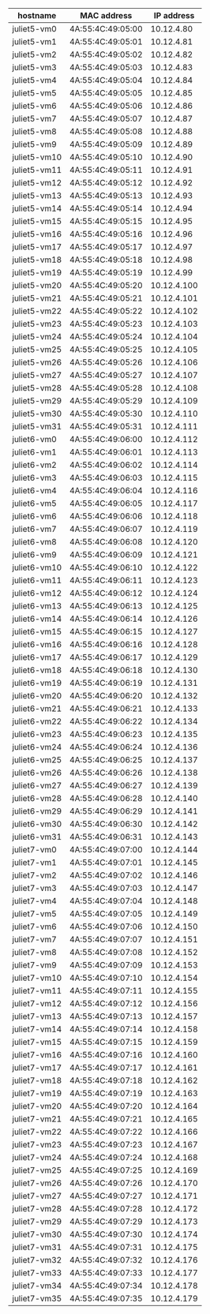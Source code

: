 | hostname | MAC address | IP address |
| -------- | ----------- | ---------- |
| juliet5-vm0 | 4A:55:4C:49:05:00 | 10.12.4.80 |
| juliet5-vm1 | 4A:55:4C:49:05:01 | 10.12.4.81 |
| juliet5-vm2 | 4A:55:4C:49:05:02 | 10.12.4.82 |
| juliet5-vm3 | 4A:55:4C:49:05:03 | 10.12.4.83 |
| juliet5-vm4 | 4A:55:4C:49:05:04 | 10.12.4.84 |
| juliet5-vm5 | 4A:55:4C:49:05:05 | 10.12.4.85 |
| juliet5-vm6 | 4A:55:4C:49:05:06 | 10.12.4.86 |
| juliet5-vm7 | 4A:55:4C:49:05:07 | 10.12.4.87 |
| juliet5-vm8 | 4A:55:4C:49:05:08 | 10.12.4.88 |
| juliet5-vm9 | 4A:55:4C:49:05:09 | 10.12.4.89 |
| juliet5-vm10 | 4A:55:4C:49:05:10 | 10.12.4.90 |
| juliet5-vm11 | 4A:55:4C:49:05:11 | 10.12.4.91 |
| juliet5-vm12 | 4A:55:4C:49:05:12 | 10.12.4.92 |
| juliet5-vm13 | 4A:55:4C:49:05:13 | 10.12.4.93 |
| juliet5-vm14 | 4A:55:4C:49:05:14 | 10.12.4.94 |
| juliet5-vm15 | 4A:55:4C:49:05:15 | 10.12.4.95 |
| juliet5-vm16 | 4A:55:4C:49:05:16 | 10.12.4.96 |
| juliet5-vm17 | 4A:55:4C:49:05:17 | 10.12.4.97 |
| juliet5-vm18 | 4A:55:4C:49:05:18 | 10.12.4.98 |
| juliet5-vm19 | 4A:55:4C:49:05:19 | 10.12.4.99 |
| juliet5-vm20 | 4A:55:4C:49:05:20 | 10.12.4.100 |
| juliet5-vm21 | 4A:55:4C:49:05:21 | 10.12.4.101 |
| juliet5-vm22 | 4A:55:4C:49:05:22 | 10.12.4.102 |
| juliet5-vm23 | 4A:55:4C:49:05:23 | 10.12.4.103 |
| juliet5-vm24 | 4A:55:4C:49:05:24 | 10.12.4.104 |
| juliet5-vm25 | 4A:55:4C:49:05:25 | 10.12.4.105 |
| juliet5-vm26 | 4A:55:4C:49:05:26 | 10.12.4.106 |
| juliet5-vm27 | 4A:55:4C:49:05:27 | 10.12.4.107 |
| juliet5-vm28 | 4A:55:4C:49:05:28 | 10.12.4.108 |
| juliet5-vm29 | 4A:55:4C:49:05:29 | 10.12.4.109 |
| juliet5-vm30 | 4A:55:4C:49:05:30 | 10.12.4.110 |
| juliet5-vm31 | 4A:55:4C:49:05:31 | 10.12.4.111 |
| juliet6-vm0 | 4A:55:4C:49:06:00 | 10.12.4.112 |
| juliet6-vm1 | 4A:55:4C:49:06:01 | 10.12.4.113 |
| juliet6-vm2 | 4A:55:4C:49:06:02 | 10.12.4.114 |
| juliet6-vm3 | 4A:55:4C:49:06:03 | 10.12.4.115 |
| juliet6-vm4 | 4A:55:4C:49:06:04 | 10.12.4.116 |
| juliet6-vm5 | 4A:55:4C:49:06:05 | 10.12.4.117 |
| juliet6-vm6 | 4A:55:4C:49:06:06 | 10.12.4.118 |
| juliet6-vm7 | 4A:55:4C:49:06:07 | 10.12.4.119 |
| juliet6-vm8 | 4A:55:4C:49:06:08 | 10.12.4.120 |
| juliet6-vm9 | 4A:55:4C:49:06:09 | 10.12.4.121 |
| juliet6-vm10 | 4A:55:4C:49:06:10 | 10.12.4.122 |
| juliet6-vm11 | 4A:55:4C:49:06:11 | 10.12.4.123 |
| juliet6-vm12 | 4A:55:4C:49:06:12 | 10.12.4.124 |
| juliet6-vm13 | 4A:55:4C:49:06:13 | 10.12.4.125 |
| juliet6-vm14 | 4A:55:4C:49:06:14 | 10.12.4.126 |
| juliet6-vm15 | 4A:55:4C:49:06:15 | 10.12.4.127 |
| juliet6-vm16 | 4A:55:4C:49:06:16 | 10.12.4.128 |
| juliet6-vm17 | 4A:55:4C:49:06:17 | 10.12.4.129 |
| juliet6-vm18 | 4A:55:4C:49:06:18 | 10.12.4.130 |
| juliet6-vm19 | 4A:55:4C:49:06:19 | 10.12.4.131 |
| juliet6-vm20 | 4A:55:4C:49:06:20 | 10.12.4.132 |
| juliet6-vm21 | 4A:55:4C:49:06:21 | 10.12.4.133 |
| juliet6-vm22 | 4A:55:4C:49:06:22 | 10.12.4.134 |
| juliet6-vm23 | 4A:55:4C:49:06:23 | 10.12.4.135 |
| juliet6-vm24 | 4A:55:4C:49:06:24 | 10.12.4.136 |
| juliet6-vm25 | 4A:55:4C:49:06:25 | 10.12.4.137 |
| juliet6-vm26 | 4A:55:4C:49:06:26 | 10.12.4.138 |
| juliet6-vm27 | 4A:55:4C:49:06:27 | 10.12.4.139 |
| juliet6-vm28 | 4A:55:4C:49:06:28 | 10.12.4.140 |
| juliet6-vm29 | 4A:55:4C:49:06:29 | 10.12.4.141 |
| juliet6-vm30 | 4A:55:4C:49:06:30 | 10.12.4.142 |
| juliet6-vm31 | 4A:55:4C:49:06:31 | 10.12.4.143 |
| juliet7-vm0 | 4A:55:4C:49:07:00 | 10.12.4.144 |
| juliet7-vm1 | 4A:55:4C:49:07:01 | 10.12.4.145 |
| juliet7-vm2 | 4A:55:4C:49:07:02 | 10.12.4.146 |
| juliet7-vm3 | 4A:55:4C:49:07:03 | 10.12.4.147 |
| juliet7-vm4 | 4A:55:4C:49:07:04 | 10.12.4.148 |
| juliet7-vm5 | 4A:55:4C:49:07:05 | 10.12.4.149 |
| juliet7-vm6 | 4A:55:4C:49:07:06 | 10.12.4.150 |
| juliet7-vm7 | 4A:55:4C:49:07:07 | 10.12.4.151 |
| juliet7-vm8 | 4A:55:4C:49:07:08 | 10.12.4.152 |
| juliet7-vm9 | 4A:55:4C:49:07:09 | 10.12.4.153 |
| juliet7-vm10 | 4A:55:4C:49:07:10 | 10.12.4.154 |
| juliet7-vm11 | 4A:55:4C:49:07:11 | 10.12.4.155 |
| juliet7-vm12 | 4A:55:4C:49:07:12 | 10.12.4.156 |
| juliet7-vm13 | 4A:55:4C:49:07:13 | 10.12.4.157 |
| juliet7-vm14 | 4A:55:4C:49:07:14 | 10.12.4.158 |
| juliet7-vm15 | 4A:55:4C:49:07:15 | 10.12.4.159 |
| juliet7-vm16 | 4A:55:4C:49:07:16 | 10.12.4.160 |
| juliet7-vm17 | 4A:55:4C:49:07:17 | 10.12.4.161 |
| juliet7-vm18 | 4A:55:4C:49:07:18 | 10.12.4.162 |
| juliet7-vm19 | 4A:55:4C:49:07:19 | 10.12.4.163 |
| juliet7-vm20 | 4A:55:4C:49:07:20 | 10.12.4.164 |
| juliet7-vm21 | 4A:55:4C:49:07:21 | 10.12.4.165 |
| juliet7-vm22 | 4A:55:4C:49:07:22 | 10.12.4.166 |
| juliet7-vm23 | 4A:55:4C:49:07:23 | 10.12.4.167 |
| juliet7-vm24 | 4A:55:4C:49:07:24 | 10.12.4.168 |
| juliet7-vm25 | 4A:55:4C:49:07:25 | 10.12.4.169 |
| juliet7-vm26 | 4A:55:4C:49:07:26 | 10.12.4.170 |
| juliet7-vm27 | 4A:55:4C:49:07:27 | 10.12.4.171 |
| juliet7-vm28 | 4A:55:4C:49:07:28 | 10.12.4.172 |
| juliet7-vm29 | 4A:55:4C:49:07:29 | 10.12.4.173 |
| juliet7-vm30 | 4A:55:4C:49:07:30 | 10.12.4.174 |
| juliet7-vm31 | 4A:55:4C:49:07:31 | 10.12.4.175 |
| juliet7-vm32 | 4A:55:4C:49:07:32 | 10.12.4.176 |
| juliet7-vm33 | 4A:55:4C:49:07:33 | 10.12.4.177 |
| juliet7-vm34 | 4A:55:4C:49:07:34 | 10.12.4.178 |
| juliet7-vm35 | 4A:55:4C:49:07:35 | 10.12.4.179 |
